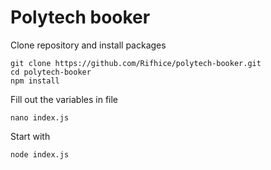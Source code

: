 # Polytech booker

Clone repository and install packages
```
git clone https://github.com/Rifhice/polytech-booker.git
cd polytech-booker
npm install
```
Fill out the variables in file
```
nano index.js
```
Start with
```
node index.js
```